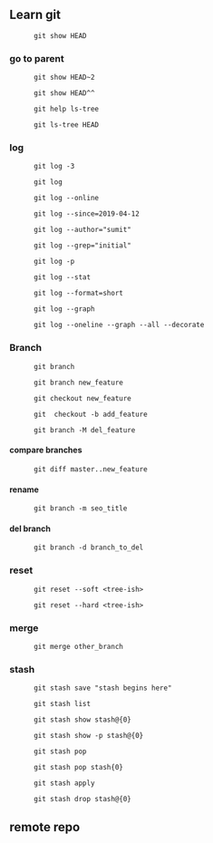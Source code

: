 ## Learn git

```git
      git show HEAD
```

### go to parent

```git
      git show HEAD~2
```

```git
      git show HEAD^^
```

```git
      git help ls-tree
```

```git
      git ls-tree HEAD
```

### log

```git
      git log -3
```

```git
      git log
```

```git
      git log --online
```

```git
      git log --since=2019-04-12
```

```git
      git log --author="sumit"
```

```git
      git log --grep="initial"
```

```git
      git log -p
```

```git
      git log --stat
```

```git
      git log --format=short
```

```git
      git log --graph
```

```git
      git log --oneline --graph --all --decorate
```

### Branch

```git
      git branch
```

```git
      git branch new_feature
```

```git
      git checkout new_feature
```

```git
      git  checkout -b add_feature
```

```git
      git branch -M del_feature
```

#### compare branches

```git
      git diff master..new_feature
```

#### rename

```git
      git branch -m seo_title
```

#### del branch

```git
      git branch -d branch_to_del
```

### reset

```git
      git reset --soft <tree-ish>
```

```git
      git reset --hard <tree-ish>
```

### merge

```git
      git merge other_branch
```

### stash

```git
      git stash save "stash begins here"
```

```git
      git stash list
```

```git
      git stash show stash@{0}
```

```git
      git stash show -p stash@{0}
```

```git
      git stash pop
```

```git
      git stash pop stash{0}
```

```git
      git stash apply
```

```git
      git stash drop stash@{0}
```

## remote repo
